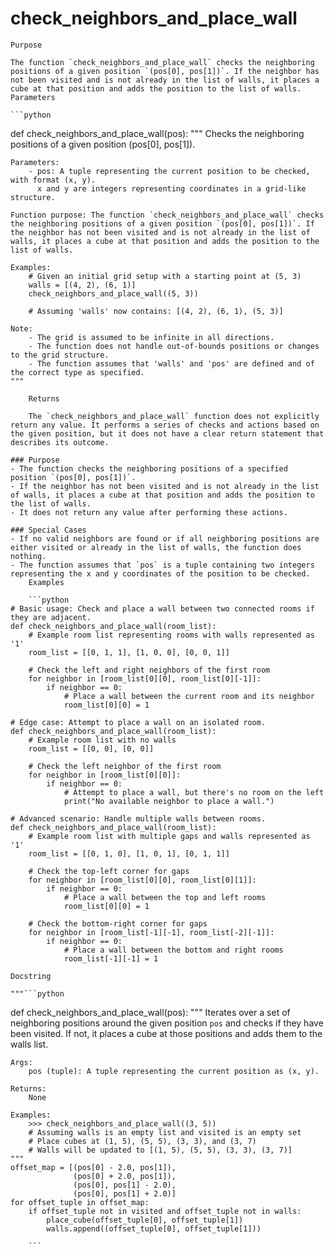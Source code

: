 # check_neighbors_and_place_wall

    Purpose

    The function `check_neighbors_and_place_wall` checks the neighboring positions of a given position `(pos[0], pos[1])`. If the neighbor has not been visited and is not already in the list of walls, it places a cube at that position and adds the position to the list of walls.
    Parameters

    ```python
def check_neighbors_and_place_wall(pos):
    """
    Checks the neighboring positions of a given position (pos[0], pos[1]).

    Parameters:
        - pos: A tuple representing the current position to be checked, with format (x, y).
          x and y are integers representing coordinates in a grid-like structure.

    Function purpose: The function `check_neighbors_and_place_wall` checks the neighboring positions of a given position `(pos[0], pos[1])`. If the neighbor has not been visited and is not already in the list of walls, it places a cube at that position and adds the position to the list of walls.

    Examples:
        # Given an initial grid setup with a starting point at (5, 3)
        walls = [(4, 2), (6, 1)]
        check_neighbors_and_place_wall((5, 3))

        # Assuming 'walls' now contains: [(4, 2), (6, 1), (5, 3)]

    Note:
        - The grid is assumed to be infinite in all directions.
        - The function does not handle out-of-bounds positions or changes to the grid structure.
        - The function assumes that 'walls' and 'pos' are defined and of the correct type as specified.
    """
```
    Returns

    The `check_neighbors_and_place_wall` function does not explicitly return any value. It performs a series of checks and actions based on the given position, but it does not have a clear return statement that describes its outcome.

### Purpose
- The function checks the neighboring positions of a specified position `(pos[0], pos[1])`.
- If the neighbor has not been visited and is not already in the list of walls, it places a cube at that position and adds the position to the list of walls.
- It does not return any value after performing these actions.

### Special Cases
- If no valid neighbors are found or if all neighboring positions are either visited or already in the list of walls, the function does nothing.
- The function assumes that `pos` is a tuple containing two integers representing the x and y coordinates of the position to be checked.
    Examples

    ```python
# Basic usage: Check and place a wall between two connected rooms if they are adjacent.
def check_neighbors_and_place_wall(room_list):
    # Example room list representing rooms with walls represented as '1'
    room_list = [[0, 1, 1], [1, 0, 0], [0, 0, 1]]

    # Check the left and right neighbors of the first room
    for neighbor in [room_list[0][0], room_list[0][-1]]:
        if neighbor == 0:
            # Place a wall between the current room and its neighbor
            room_list[0][0] = 1

# Edge case: Attempt to place a wall on an isolated room.
def check_neighbors_and_place_wall(room_list):
    # Example room list with no walls
    room_list = [[0, 0], [0, 0]]

    # Check the left neighbor of the first room
    for neighbor in [room_list[0][0]]:
        if neighbor == 0:
            # Attempt to place a wall, but there's no room on the left
            print("No available neighbor to place a wall.")

# Advanced scenario: Handle multiple walls between rooms.
def check_neighbors_and_place_wall(room_list):
    # Example room list with multiple gaps and walls represented as '1'
    room_list = [[0, 1, 0], [1, 0, 1], [0, 1, 1]]

    # Check the top-left corner for gaps
    for neighbor in [room_list[0][0], room_list[0][1]]:
        if neighbor == 0:
            # Place a wall between the top and left rooms
            room_list[0][0] = 1

    # Check the bottom-right corner for gaps
    for neighbor in [room_list[-1][-1], room_list[-2][-1]]:
        if neighbor == 0:
            # Place a wall between the bottom and right rooms
            room_list[-1][-1] = 1
```
    Docstring

    """```python
def check_neighbors_and_place_wall(pos):
    """
    Iterates over a set of neighboring positions around the given position `pos` and checks if they have been visited. If not,
    it places a cube at those positions and adds them to the walls list.

    Args:
        pos (tuple): A tuple representing the current position as (x, y).

    Returns:
        None

    Examples:
        >>> check_neighbors_and_place_wall((3, 5))
        # Assuming walls is an empty list and visited is an empty set
        # Place cubes at (1, 5), (5, 5), (3, 3), and (3, 7)
        # Walls will be updated to [(1, 5), (5, 5), (3, 3), (3, 7)]
    """
    offset_map = [(pos[0] - 2.0, pos[1]),
                  (pos[0] + 2.0, pos[1]),
                  (pos[0], pos[1] - 2.0),
                  (pos[0], pos[1] + 2.0)]
    for offset_tuple in offset_map:
        if offset_tuple not in visited and offset_tuple not in walls:
            place_cube(offset_tuple[0], offset_tuple[1])
            walls.append((offset_tuple[0], offset_tuple[1]))
```"""
    ```